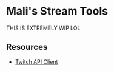 # Mali's Stream Tools

THIS IS EXTREMELY WIP LOL

## Resources

- [Twitch API Client](https://github.com/itsPeetah/python-twitch-client)
